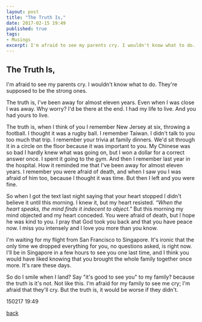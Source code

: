 ```yaml
---
layout: post
title: "The Truth Is,"
date: 2017-02-15 19:49
published: true
tags:
- Musings
excerpt: I'm afraid to see my parents cry. I wouldn't know what to do. They're supposed to be the strong ones....
---
```


## [](#header-2)The Truth Is,

I'm afraid to see my parents cry. I wouldn't know what to do. They're supposed to be the strong ones.

The truth is, I've been away for almost eleven years. Even when I was close I was away. Why worry? I'd be there at the end. I had my life to live. And you had yours to live.

The truth is, when I think of you I remember New Jersey at six, throwing a football. I thought it was a rugby ball. I remember Taiwan. I didn't talk to you too much that trip. I remember your trivia at family dinners. We'd sit through it in a circle on the floor because it was important to you. My Chinese was so bad I hardly knew what was going on, but I won a dollar for a correct answer once. I spent it going to the gym. And then I remember last year in the hospital. How it reminded me that I've been away for almost eleven years. I remember you were afraid of death, and when I saw you I was afraid of him too, because I thought it was time. But then I left and you were fine.

So when I got the text last night saying that your heart stopped I didn't believe it until this morning. I knew it, but my heart resisted. _“When the heart speaks, the mind finds it indecent to object.”_ But this morning my mind objected and my heart conceded. You were afraid of death, but I hope he was kind to you. I pray that God took you back and that you have peace now. I miss you intensely and I love you more than you know.

I'm waiting for my flight from San Francisco to Singapore. It's ironic that the only time we dropped everything for you, no questions asked, is right now. I'll be in Singapore in a few hours to see you one last time, and I think you would have liked knowing that you brought the whole family together once more. It's rare these days.

So do I smile when I land? Say "it's good to see you" to my family? because the truth is it's not. Not like this. I'm afraid for my family to see me cry; I'm afraid that they'll cry. But the truth is, it would be worse if they didn't.

150217 19:49

[back](/index)
